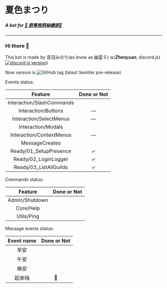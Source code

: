 # 夏色まつり
##### A bot for **[🏮 祭單推祭絲總部🏮](https://discord.gg/matsurisu)**

---

### Hi there 👋
This bot is made by 音羽みのり(as know as 幽霊Ｓ) w/𝒁𝒉𝒆𝒏𝒚𝒖𝒂𝒏, discord.js(<a href="https://www.npmjs.com/package/discord.js"><img src="https://img.shields.io/badge/discord.js-v14.2.0-informational" alt="discord js version"></a>)

Now version is ![GitHub tag (latest SemVer pre-release)](https://img.shields.io/github/v/tag/MilkTeaBotFactory/NatsuiroMatsuri?include_prereleases)

Events status:

|          Feature          | Done or Not |
|:-------------------------:|:-----------:|
| Interaction/SlashCommands |             |
|    Interaction/Buttons    |   &mdash;   |
|  Interaction/SelectMenus  |   &mdash;   |
|    Interaction/Modals     |             |
| Interaction/ContextMenus  |   &mdash;   |
|      MessageCreates       |             |
|  Ready/01_SetupPresence   |   &check;   |
|   Ready/02_LoginLogger    |   &check;   |
|  Ready/03_ListAllGuilds   |   &check;   |

Commands status:

|    Feature     | Done or Not |
|:--------------:|:-----------:|
| Admin/Shutdown |             |
|   Core/Help    |             |
|   Utils/Ping   |             |

Message events status:

| Event name | Done or Not |
|:----------:|:-----------:|
|     早安     |             |
|     午安     |             |
|     晚安     |             |
|    起來嗨     |     🤔      |

<!--
**MilkTeaBotFactory/NatsuiroMatsuri** is a ✨ _special_ ✨ repository because its `README.md` (this file) appears on your GitHub profile.

Here are some ideas to get you started:

- 🔭 I’m currently working on ...
- 🌱 I’m currently learning ...
- 👯 I’m looking to collaborate on ...
- 🤔 I’m looking for help with ...
- 💬 Ask me about ...
- 📫 How to reach me: ...
- 😄 Pronouns: ...
- ⚡ Fun fact: ...
-->
